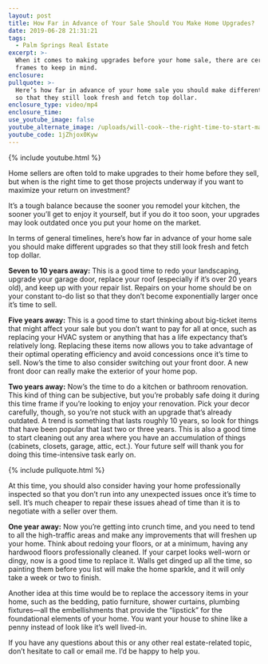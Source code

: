 ```yaml
---
layout: post
title: How Far in Advance of Your Sale Should You Make Home Upgrades?
date: 2019-06-28 21:31:21
tags:
  - Palm Springs Real Estate
excerpt: >-
  When it comes to making upgrades before your home sale, there are certain time
  frames to keep in mind.
enclosure:
pullquote: >-
  Here’s how far in advance of your home sale you should make different upgrades
  so that they still look fresh and fetch top dollar.
enclosure_type: video/mp4
enclosure_time:
use_youtube_image: false
youtube_alternate_image: /uploads/will-cook--the-right-time-to-start-making-upgrades-youtube-.jpg
youtube_code: 1jZhjox0Kyw
---
```


{% include youtube.html %}

Home sellers are often told to make upgrades to their home before they sell, but when is the right time to get those projects underway if you want to maximize your return on investment?&nbsp;

It’s a tough balance because the sooner you remodel your kitchen, the sooner you’ll get to enjoy it yourself, but if you do it too soon, your upgrades may look outdated once you put your home on the market.&nbsp;

In terms of general timelines, here’s how far in advance of your home sale you should make different upgrades so that they still look fresh and fetch top dollar.

**Seven to 10 years away:** This is a good time to redo your landscaping, upgrade your garage door, replace your roof (especially if it’s over 20 years old), and keep up with your repair list. Repairs on your home should be on your constant to-do list so that they don’t become exponentially larger once it’s time to sell.&nbsp;

**Five years away:** This is a good time to start thinking about big-ticket items that might affect your sale but you don’t want to pay for all at once, such as replacing your HVAC system or anything that has a life expectancy that’s relatively long. Replacing these items now allows you to take advantage of their optimal operating efficiency and avoid concessions once it’s time to sell. Now’s the time to also consider switching out your front door. A new front door can really make the exterior of your home pop.&nbsp;

**Two years away:** Now’s the time to do a kitchen or bathroom renovation. This kind of thing can be subjective, but you’re probably safe doing it during this time frame if you’re looking to enjoy your renovation. Pick your decor carefully, though, so you’re not stuck with an upgrade that’s already outdated. A trend is something that lasts roughly 10 years, so look for things that have been popular that last two or three years. This is also a good time to start cleaning out any area where you have an accumulation of things (cabinets, closets, garage, attic, ect.). Your future self will thank you for doing this time-intensive task early on.&nbsp;

{% include pullquote.html %}

At this time, you should also consider having your home professionally inspected so that you don’t run into any unexpected issues once it’s time to sell. It’s much cheaper to repair these issues ahead of time than it is to negotiate with a seller over them.&nbsp;

**One year away:** Now you’re getting into crunch time, and you need to tend to all the high-traffic areas and make any improvements that will freshen up your home. Think about redoing your floors, or at a minimum, having any hardwood floors professionally cleaned. If your carpet looks well-worn or dingy, now is a good time to replace it. Walls get dinged up all the time, so painting them before you list will make the home sparkle, and it will only take a week or two to finish.&nbsp;

Another idea at this time would be to replace the accessory items in your home, such as the bedding, patio furniture, shower curtains, plumbing fixtures—all the embellishments that provide the “lipstick” for the foundational elements of your home. You want your house to shine like a penny instead of look like it’s well lived-in.&nbsp;

If you have any questions about this or any other real estate-related topic, don’t hesitate to call or email me. I’d be happy to help you.